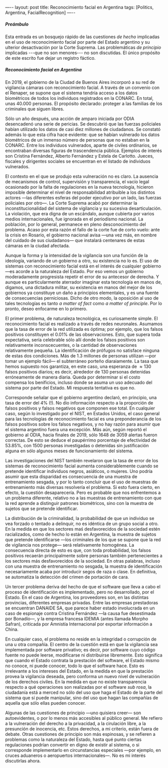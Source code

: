 —--
layout: post
title: Reconocimiento facial en Argentina 
tags: [Politics, Argentina, FacialRecognition]
—--

##### Preámbulo

Esta entrada es un bosquejo rápido de las cuestiones *de hecho* implicadas en el
uso de reconocimiento facial por parte del Estado argentino y su ulterior
desactivación por la Corte Suprema. Las problemáticas *de principio* implicadas ---que no son
menores--- no son discutidas. El único propósito de este escrito fue dejar un
registro fáctico.

##### Reconocimiento facial en Argentina

En 2019, el gobierno de la Ciudad de Buenos Aires incorporó a su red de
vigilancia cámaras con reconocimiento facial. A través de un convenio con el
Renaper, se supone que el sistema tendría acceso a los datos biométricos de
todos los individuos registrados en la CONARC. En total, unas $40.000$ personas.
El propósito declarado: proteger a las familias de los criminales que siguen
libres.

Sólo un año después, una acción de amparo iniciada por ODIA desencadenó una
serie de pericias. Se descubrió que las fuerzas policiales habían utilizado los
datos de casi diez millones de ciudadanos. Se constató además lo que esta cifra
hace evidente: que se habían vulnerado los datos biométricos de un inmenso
número de personas que no estaban en la CONARC. Entre los individuos vulnerados,
aparte de civiles ordinarios, se encontraban diversas figuras de trascendencia
pública. Ejemplos de interés son Cristina Fernández, Alberto Fernández y Estela
de Carlotto. Jueces, fiscales y dirigentes sociales se encuentran en el listado
de individuos vulnerados.

El contexto en el que se produjo esta vulneración no es claro. La ausencia de
mecanismos de control, supervisión y transparencia, el vacío legal ocasionado
por la falta de regulaciones en la nueva tecnología, hicieron imposible
determinar el nivel de responsabilidad atribuible a los distintos actores —las
diferentes esferas del poder ejecutivo por un lado, las fuerzas policiales por
otro—. La Corte Suprema acabó por determinar la inconstitucionalidad del
sistema de vigilancia y su sucesiva desarticulación.
La violación, que era digna de un escándalo, aunque cubierta por varios medios
internacionales, fue ignorada en el periodismo nacional. La población, por lo
general, permanece en pleno desconocimiento del problema. Acaso por esta razón
el fallo de la corte fue de corto vuelo: ante la crisis en Rosario, el gobierno
nacional avisa —una vez más, en nombre del cuidado de sus ciudadanos— que
instalará centenares de estas cámaras en la ciudad afectada.

Aunque la forma y la intensidad de la vigilancia son una función de la
ideología, variando de un gobierno a otro, su existencia no lo es. El uso de
sistemas con reconocimiento facial está en el interés de cualquier gobierno —es
acorde a la naturaleza del Estado. Por eso vemos un gobierno moderadamente
progresista repetir el error de su antecesor de derecha. Y aunque es
particularmente aterrador imaginar esta tecnología en manos de, digamos, una
dictadura militar, su existencia en manos del mejor de los gobiernos ya
constituye un daño a principios elementales, y es una
fuente de consecuencias perniciosas. Dicho de otro
modo, la oposición al uso de tales tecnologías es tanto *a matter of
fact* como *a matter of principle*. Por lo pronto, deseo enfocarme en lo 
primero.

El primer problema, de naturaleza tecnológica, es curiosamente simple. El
reconocimiento facial es realizado a través de redes neuronales. Asumamos que la
tasa de error de la red utilizada es óptima; por ejemplo, que los falsos
positivos constituyen el $0.01 \%$ de las observaciones. Esto, que supera toda
expectativa, sería celebrable sólo allí donde los falsos positivos son
relativamente inconscecuentes, o la cantidad de observaciones relativamente
pequeña. La identificación de prófugos no satisface ninguna de estas dos
condiciones. Más de $1.3$ millones de personas utilizan —por tomar un ejemplo
fácil— el subterráneo porteño diaraiamente. La tasa que hemos supuesto nos
garantiza, en este caso, una esperanza de $\approx 130$ falsos positivos
diarios; es decir, alrededor de $130$ personas detenidas erróneamente de manera
diaria. Queda por determinar si el costo compensa los benificios, incluso donde
se asuma un uso adecuado del sistema por parte del Estado. Mi respuesta
tentativa es que no.

Corresponde señalar que el gobierno argentino declaró, en principio, una tasa
de error del 4$\%$ (!). No dio información respecto a la proporción de falsos
positivos y falsos negativos que componen ese total. En cualquier caso, según
lo investigado por el NIST, en Estados Unidos, el caso general para las
tecnologías de reconocimiento facial es una preponderancia de los falsos
positivos sobre los falsos negativos, y no hay razón para asumir que el sistema
argentino fuera una excepción. Más aún, según reportó el gobierno al ODIA,
hacia finales de 2019, sólo 1648 de 3059 alertas fueron correctas. De esto se
deduce el paupérrimo porcentaje de efectividad de 53.85$\%$, con 1500 personas
investigadas o detenidas sin justificación alguna en sólo algunos meses de
funcionamiento del sistema.

Las investigaciones del NIST también revelaron que la tasa de error de los
sistemas de reconocimiento facial aumenta considerablemente cuando se pretende
identificar individuos negros, asiáticos, o mujeres. Uno podría asumir que esta
disparidad es consecuencia de una muestra de entrenamiento sesgada, y por lo
tanto concluir que el uso de muestras de entrenamiento más diversas resolvería
el problema. Si esto fuera cierto, en efecto, la cuestión desaparecería. Pero es
probable que nos enfrentemos a un problema diferente, relativo no a las muestras
de entrenamiento con que la red aprende a distinguir patrones biométricos, sino
con la muestra de sujetos que se pretende identificar. 

La distribución de la criminalidad, la probabilidad de que un individuo se vea
forzado o tentado a delinquir, no es idéntica de un grupo social a otro. En la
medida en que los sectores maś desfavorecidos de la sociedad estén racializados,
como de hecho lo están en Argentina, la muestra de sujetos que pretende
identificarse —los criminales de los que se supone que la red de vigilancia
nos protege— será relativamente homogénea. La consecuencia directa de esto es
que, con toda probabilidad, los falsos positivos recaerán principalmente sobre
personas también pertenecientes a los sectores más desfavorecidos de la
sociedad. En otras palabras, incluso con una muestra de entrenamiento no
sesgada, la muestra de identificación necesariamente acaba por introducir segos
de raza o clase. En definitiva, se automatiza la detección del crimen de
portación de cara.


Un tercer problema deriva del hecho de que el software que lleva a cabo el
proceso de identificación es implementado, pero no desarrollado, por el Estado.
En el caso de Argentina, los proveedores son, en las distintas provincias,
diferentes empresas privadas. Entre las empresas prestadoras se encuentran
DANAIDE SA, que parece haber estado involucrada en un caso de espionaje contra
Cristina Fernández —la causa fue desestimada por Bonadío—, y la empresa
francesa IDEMIA (antes llamada Morpho Safran), criticada por Amnistía
Internacional por exportar información a China. 

En cualquier caso, el problema no reside en la integridad o corrupción de una u
otra compañía. El centro de la cuestión está en que la vigilancia sea
implementada por software privativo; es decir, por software cuyo código fuente no
puede leerse, modificarse ni distribuirse libremente. Esto significa que cuando
el Estado contrata la prestación del software, el Estado mismo no
conoce, ni puede conocer, todo lo que el software hace. Esto es irrelevante a los
intereses del Estado, en la medida en que la prestación provea la vigilancia
deseada, pero conforma un nuevo nivel de vulneración de los derechos civiles. En
la medida en que no existe transparencia respecto a qué operaciones son
realizadas por el software *sub rosa*, la ciudadanía está a merced no
sólo del uso que haga el Estado de la parte del sistema que sí puede manipular,
sino del uso que hagan las compañías de aquella que sólo ellas pueden conocer.


Algunas de las cuestiones de principio —uno quisiera creer— son
autoevidentes, o por lo menos más accesibles al público general. Me refiero a la
vulneración del derecho a la privacidad, a la cirulación libre, a la presunción
de inocencia, etc. Estos derechos, a mi criterio, están fuera de debate. Otras
cuestiones de principio son más espinosas, y se refieren a problemas como la
naturaleza del Estado, hasta qué punto ciertas regulaciones podrían convertir en
digno de existir al sistema, o si corresponde implementarlo en circunstancias
especiales —por ejemplo, en cruces aduaneros o aeropuertos internacionales—.
No es mi interés discutirlas ahora.

